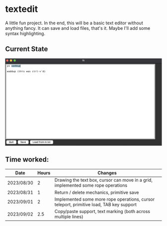 # textedit

A little fun project. In the end, this will be a basic text editor without anything fancy. It can save and load files, that's it. Maybe I'll add some syntax highlighting.

## Current State
![](imgs/showcase_09_02.png)

## Time worked:

| Date | Hours | Changes  |
| ------ | ------ | --- |
| 2023/08/30 | 2 | Drawing the text box, cursor can move in a grid, implemented some rope operations
| 2023/08/31 | 1 | Return / delete mechanics, primitive save
| 2023/09/01 | 2 | Implemented some more rope operations, cursor teleport, primitive load, TAB key support
| 2023/09/02 | 2.5 | Copy/paste support, text marking (both across multiple lines) |